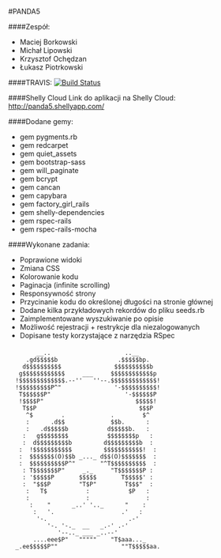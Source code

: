 #PANDA5

####Zespół:
* Maciej Borkowski
* Michał Lipowski
* Krzysztof Ochędzan
* Łukasz Piotrkowski

####TRAVIS:
[![Build Status](https://travis-ci.org/lipek92/PANDA5.svg?branch=master)](https://travis-ci.org/lipek92/PANDA5)

####Shelly Cloud
Link do aplikacji na Shelly Cloud: http://panda5.shellyapp.com/

####Dodane gemy:
* gem pygments.rb
* gem redcarpet
* gem quiet_assets
* gem bootstrap-sass
* gem will_paginate
* gem bcrypt
* gem cancan
* gem capybara
* gem factory_girl_rails
* gem shelly-dependencies
* gem rspec-rails
* gem rspec-rails-mocha

####Wykonane zadania:
* Poprawione widoki
* Zmiana CSS
* Kolorowanie kodu
* Paginacja (infinite scrolling)
* Responsywność strony
* Przycinanie kodu do określonej długości na stronie głównej
* Dodane kilka przykładowych rekordów do pliku seeds.rb
* Zaimplementowane wyszukiwanie po opisie
* Możliwość rejestracji + restrykcje dla niezalogowanych
* Dopisane testy korzystające z narzędzia RSpec

####
            __..                     ..__              
         .gd$$$$$b                 .$$$$$bp.           
        d$$$$$$$$$$               $$$$$$$$$$b          
       g$$$$$$$$$$$$     ___     $$$$$$$$$$$$p         
      !$$$$$$$$$$$$$.--''   ''--.$$$$$$$$$$$$$!        
      !$$$$$$$$$P^"               '-$$$$$$$$$$!        
       T$$$$$$P"                     '-$$$$$$P         
       !$$$$P"                          $$$$$!         
        T$$P                             $$$P          
         ^$        .             .        $^           
         :      .d$$             $$b.      :           
         :   .d$$$$$b           d$$$$$b.   :           
        :   g$$$$$$$$           $$$$$$$$p   :          
        :  d$$$$$$$$$b         d$$$$$$$$$b  :          
       :  !$$$$$$$$$$$         $$$$$$$$$$$!  :         
       :  $$$$$$$(O)$$b _..._ d$$(O)$$$$$$$  :         
       :  $$$$$$$$$$P^"       "^T$$$$$$$$$$  :         
        : T$$$$$$$P"     _._     "T$$$$$$$P :          
        : '$$$$$P       $$$$$       T$$$$$' :          
        :  "$$$P        "T$P"        T$$$"  :          
         :   T$           :           $P   :           
         :                :                :           
          :    "      _..' '.._      "    :            
           :   '.                   .'   :             
            '-.                       .-'              
               '-. '-._  __   _.-' .-'                 
                  '--.._ ___ _..--'                    
           ....eee$P"   """""    "T$aaa..._             
      _.ee$$$$$P""                  ""T$$$$$aa.
